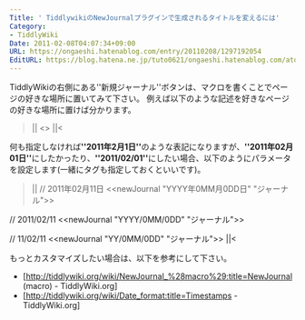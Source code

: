 ```yaml
---
Title: ' TiddlywikiのNewJournalプラグインで生成されるタイトルを変えるには'
Category:
- TiddlyWiki
Date: 2011-02-08T04:07:34+09:00
URL: https://ongaeshi.hatenablog.com/entry/20110208/1297192054
EditURL: https://blog.hatena.ne.jp/tuto0621/ongaeshi.hatenablog.com/atom/entry/6435922169449192891
---
```


TiddlyWikiの右側にある''新規ジャーナル''ボタンは、マクロを書くことでページの好きな場所に置いてみて下さい。
例えば以下のような記述を好きなページの好きな場所に置けば分かります。

>||
<<newJournal>>
||<

何も指定しなければ<span style="font-weight:bold;">''2011年2月1日''</span>のような表記になりますが、<span style="font-weight:bold;">''2011年02月01日''</span>にしたかったり、<span style="font-weight:bold;">''2011/02/01''</span>にしたい場合、以下のようにパラメータを設定します(一緒にタグも指定しておくといいです)。

>||
// 2011年02月11日
<<newJournal "YYYY年0MM月0DD日" "ジャーナル">>

// 2011/02/11
<<newJournal "YYYY/0MM/0DD" "ジャーナル">>

// 11/02/11
<<newJournal "YY/0MM/0DD" "ジャーナル">>
||<


もっとカスタマイズしたい場合は、以下を参考にして下さい。

- [http://tiddlywiki.org/wiki/NewJournal_%28macro%29:title=NewJournal (macro) - TiddlyWiki.org]
- [http://tiddlywiki.org/wiki/Date_format:title=Timestamps - TiddlyWiki.org]
